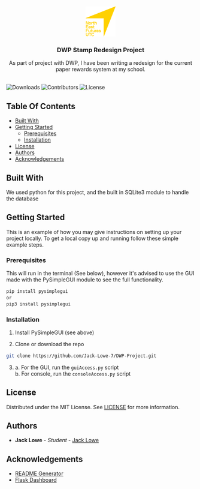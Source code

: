 <br/>
<p align="center">
  <a href="https://github.com/jack-lowe-7/DWP-Project">
    <img src="logo.png" alt="Logo" width="80" height="80">
  </a>

  <h3 align="center">DWP Stamp Redesign Project</h3>

  <p align="center">
    As part of project with DWP, I have been writing a redesign for the current paper rewards system at my school.
    <br/>
    <br/>
  </p>
</p>

![Downloads](https://img.shields.io/github/downloads/jack-lowe-7/DWP-Project/total) ![Contributors](https://img.shields.io/github/contributors/jack-lowe-7/DWP-Project?color=dark-green) ![License](https://img.shields.io/github/license/jack-lowe-7/DWP-Project) 

## Table Of Contents

* [Built With](#built-with)
* [Getting Started](#getting-started)
  * [Prerequisites](#prerequisites)
  * [Installation](#installation)
* [License](#license)
* [Authors](#authors)
* [Acknowledgements](#acknowledgements)

## Built With

We used python for this project, and the built in SQLite3 module to handle the database

## Getting Started

This is an example of how you may give instructions on setting up your project locally.
To get a local copy up and running follow these simple example steps.

### Prerequisites

This will run in the terminal (See below), however it's advised to use the GUI made with the PySimpleGUI module to see the full functionality.

```sh
pip install pysimplegui
or
pip3 install pysimplegui
```

### Installation

1. Install PySimpleGUI (see above)

2. Clone or download the repo

```sh
git clone https://github.com/Jack-Lowe-7/DWP-Project.git
```

3. a. For the GUI, run the ```guiAccess.py``` script<br>b. For console, run the ```consoleAccess.py``` script



## License

Distributed under the MIT License. See [LICENSE](https://github.com/jack-lowe-7/DWP-Project/blob/main/LICENSE.md) for more information.

## Authors

* **Jack Lowe** - *Student* - [Jack Lowe](https://github.com/Jack-Lowe-7/)

## Acknowledgements

* [README Generator](https://github.com/ShaanCoding/ReadME-Generator)
* [Flask Dashboard](https://github.com/app-generator/flask-volt-dashboard)
